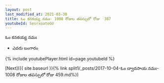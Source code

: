```yaml
---
layout: post
last_modified_at: 2021-03-30
title: ఓం కనకయ్య నమః- 1008 రోజుల తపస్సులో రోజు  387
youtubeId: SesrxoatoGU
---
```

 
 
 ఓం కనకయ్య నమః  
 
 -  ఎవరు బంగారం 
 
  
 
  
 
 
 
 
 
 


{% include youtubePlayer.html id=page.youtubeId %}
 
[Next]({{ site.baseurl }}{% link  split1/_posts/2017-10-04-ఓం ద్వాదసాయ నమః- 1008 రోజుల తపస్సులో రోజు  459.md%})
 
